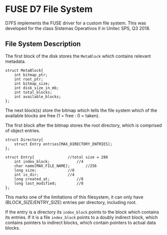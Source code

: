 # FUSE D7 File System

D7FS implements the FUSE driver for a custom file system. This was developed for the class Sistemas Operativos II in Unitec SPS, Q3 2018. 

File System Description
-----------------------

The first block of the disk stores the ```MetaBlock``` which contains relevant metadata.

```
struct MetaBlock{
	int bitmap_ptr;
	int root_ptr;
	int bitmap_size;
	int disk_size_in_mb;
	int total_blocks;
	int available_blocks;
};
```

The next block(s) store the bitmap which tells the file system which of the available blocks are free (1 = free : 0 = taken).

The first block after the bitmap stores the root directory, which is comprised of object entries.

```
struct Directory{
    struct Entry entries[MAX_DIRECTORY_ENTRIES];
};

struct Entry{				//total size = 288
    int index_block;			//4
    char name[MAX_FILE_NAME];		//256
    long size;				//8
    int is_dir;				//4
    long created_at;			//8
    long last_modified;			//8
};
```

This marks one of the limitations of this filesystem, it can only have (BLOCK_SIZE/ENTRY_SIZE) entries per directory, including root.

If the entry is a directory its ```index_block``` points to the block which contains its entries. If it is a file ```index_block``` points to a doubly indirect block, which contains pointers to indirect blocks, which contain pointers to actual data blocks.

